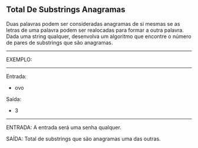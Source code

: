 ## Total De Substrings Anagramas

Duas palavras podem ser consideradas anagramas de si mesmas se as letras de uma palavra podem ser realocadas para formar a outra palavra. Dada uma string qualquer, desenvolva um algoritmo que encontre o número de pares de substrings que são anagramas.

**********
EXEMPLO:
**********

Entrada: 
- ovo

Saída:
- 3

**********

ENTRADA: A entrada será uma senha qualquer.

SAÍDA: Total de substrings que são anagramas uma das outras.
